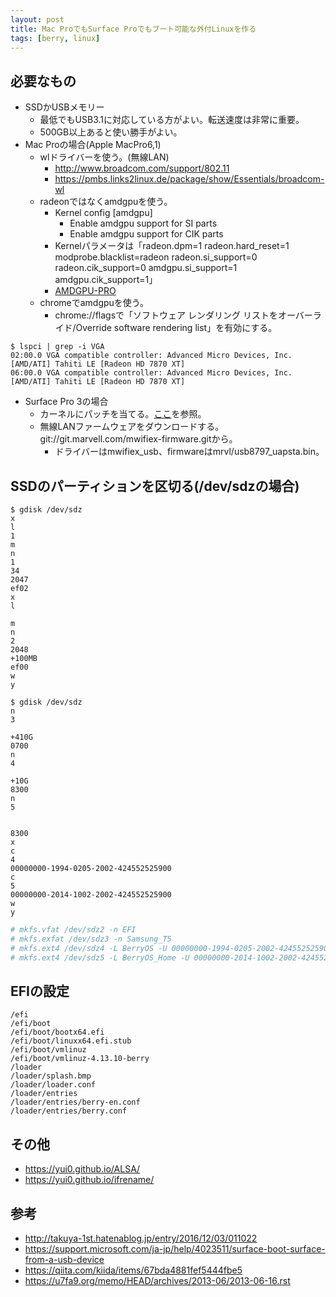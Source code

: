 ```yaml
---
layout: post
title: Mac ProでもSurface Proでもブート可能な外付Linuxを作る
tags: [berry, linux]
---
```


## 必要なもの

- SSDかUSBメモリー
  - 最低でもUSB3.1に対応している方がよい。転送速度は非常に重要。
  - 500GB以上あると使い勝手がよい。
- Mac Proの場合(Apple MacPro6,1)
  - wlドライバーを使う。(無線LAN)
    - http://www.broadcom.com/support/802.11
    - https://pmbs.links2linux.de/package/show/Essentials/broadcom-wl
  - radeonではなくamdgpuを使う。
    - Kernel config [amdgpu]
      - Enable amdgpu support for SI parts
      - Enable amdgpu support for CIK parts
    - Kernelパラメータは「radeon.dpm=1 radeon.hard_reset=1 modprobe.blacklist=radeon radeon.si_support=0 radeon.cik_support=0 amdgpu.si_support=1 amdgpu.cik_support=1」
    - [AMDGPU-PRO](http://support.amd.com/en-us/kb-articles/Pages/AMDGPU-PRO-Driver-for-Linux-Release-Notes.aspx)
  - chromeでamdgpuを使う。
    - chrome://flagsで「ソフトウェア レンダリング リストをオーバーライド/Override software rendering list」を有効にする。

```
$ lspci | grep -i VGA
02:00.0 VGA compatible controller: Advanced Micro Devices, Inc. [AMD/ATI] Tahiti LE [Radeon HD 7870 XT]
06:00.0 VGA compatible controller: Advanced Micro Devices, Inc. [AMD/ATI] Tahiti LE [Radeon HD 7870 XT]
```

- Surface Pro 3の場合
  - カーネルにパッチを当てる。[ここ](https://yui0.github.io/SurfacePro3Linux/)を参照。
  - 無線LANファームウェアをダウンロードする。git://git.marvell.com/mwifiex-firmware.gitから。
    - ドライバーはmwifiex_usb、firmwareはmrvl/usb8797_uapsta.bin。

## SSDのパーティションを区切る(/dev/sdzの場合)

```
$ gdisk /dev/sdz
x
l
1
m
n
1
34
2047
ef02
x
l

m
n
2
2048
+100MB
ef00
w
y
```

```
$ gdisk /dev/sdz
n
3

+410G
0700
n
4

+10G
8300
n
5


8300
x
c
4
00000000-1994-0205-2002-424552525900
c
5
00000000-2014-1002-2002-424552525900
w
y
```

```bash
# mkfs.vfat /dev/sdz2 -n EFI
# mkfs.exfat /dev/sdz3 -n Samsung_T5
# mkfs.ext4 /dev/sdz4 -L BerryOS -U 00000000-1994-0205-2002-424552525900 -m 1
# mkfs.ext4 /dev/sdz5 -L BerryOS_Home -U 00000000-2014-1002-2002-424552525900
```

## EFIの設定

```
/efi
/efi/boot
/efi/boot/bootx64.efi
/efi/boot/linuxx64.efi.stub
/efi/boot/vmlinuz
/efi/boot/vmlinuz-4.13.10-berry
/loader
/loader/splash.bmp
/loader/loader.conf
/loader/entries
/loader/entries/berry-en.conf
/loader/entries/berry.conf
```

## その他

- https://yui0.github.io/ALSA/
- https://yui0.github.io/ifrename/

## 参考

- http://takuya-1st.hatenablog.jp/entry/2016/12/03/011022
- https://support.microsoft.com/ja-jp/help/4023511/surface-boot-surface-from-a-usb-device
- https://qiita.com/kiida/items/67bda4881fef5444fbe5
- https://u7fa9.org/memo/HEAD/archives/2013-06/2013-06-16.rst

